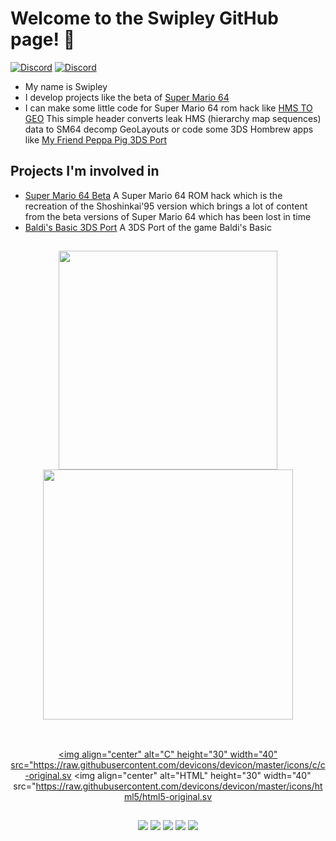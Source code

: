 # Welcome to the **Swipley** GitHub page! 👋

[![Discord](https://img.shields.io/discord/912021532350496819?label=Hivernia%20Minecraft%20Server&style=for-the-badge)](https://discord.gg/hivernia)
[![Discord](https://img.shields.io/discord/984286387673108541?label=Revival%20Project&style=for-the-badge)](https://discord.gg/KQ25q3FM7N)

- My name is Swipley
- I develop projects like the beta of [Super Mario 64](https://github.com/JoshTheBosh06/Nvision64)
- I can make some little code for Super Mario 64 rom hack like [HMS TO GEO](https://github.com/Swipley/convert_hms_to_geo) This simple header converts leak HMS (hierarchy map sequences) data to SM64 decomp GeoLayouts or code some 3DS Hombrew apps like [My Friend Peppa Pig 3DS Port](https://github.com/Revival-Nostalgia/MFPP-3DS)

## Projects I'm involved in
- [Super Mario 64 Beta](https://github.com/JoshTheBosh06/Nvision64)
A Super Mario 64 ROM hack which is the recreation of the Shoshinkai'95 version which brings a lot of content from the beta versions of Super Mario 64 which has been lost in time
- [Baldi's Basic 3DS Port](https://github.com/Revival-Nostalgia/MFPP-3DS)
A 3DS Port of the game Baldi's Basic

##


<div align="center">
  <a href="#">
  <img align="center" src="https://github-readme-stats.vercel.app/api/top-langs/?username=Swipley&layout=compact&theme=dracula" width="350" />
</a>
<a href="#">
  <img align="center" src="https://github-readme-stats.vercel.app/api?username=Swipley&layout=compact&theme=dracula" width="400" />
<div style="display: inline_block"><br>
  
  ##
  <img align="center" alt="C" height="30" width="40" src="https://raw.githubusercontent.com/devicons/devicon/master/icons/c/c-original.sv
  <img align="center" alt="HTML" height="30" width="40" src="https://raw.githubusercontent.com/devicons/devicon/master/icons/html5/html5-original.sv
</div>
  
  ##
 
<div> 
  <a href="https://www.youtube.com/channel/UCpy71Jo23viuKAnzalWq1ww" target="_blank"><img src="https://img.shields.io/badge/YouTube-FF0000?style=for-the-badge&logo=youtube&logoColor=white" target="_blank"></a>
  <a href="https://twitter.com/Swipley" target="_blank"><img src="https://img.shields.io/badge/Twitter-1DA1F2?style=for-the-badge&logo=twitter&logoColor=white" target="_blank"></a>
  <a href="https://instagram.com/swiipley" target="_blank"><img src="https://img.shields.io/badge/-Instagram-%23E4405F?style=for-the-badge&logo=instagram&logoColor=white" target="_blank"></a>
 	<a href="https://www.twitch.tv/swipley" target="_blank"><img src="https://img.shields.io/badge/Twitch-9146FF?style=for-the-badge&logo=twitch&logoColor=white" target="_blank"></a>
 <a href="https://discord.gg/W2Hsvm23na" target="_blank"><img src="https://img.shields.io/badge/Discord-7289DA?style=for-the-badge&logo=discord&logoColor=white" target="_blank"></a>
  <p align="center">
</p>
</div>
